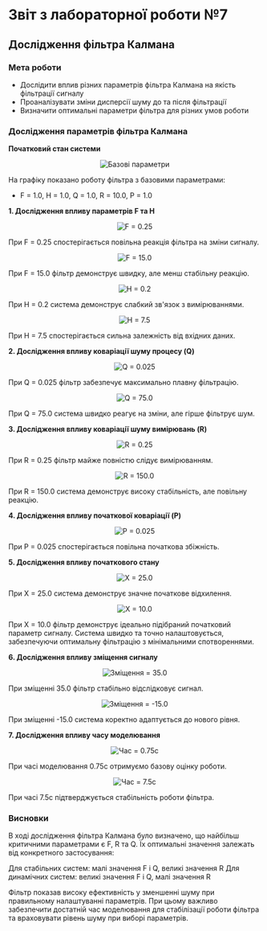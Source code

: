# Звіт з лабораторної роботи №7
## Дослідження фільтра Калмана

### Мета роботи
- Дослідити вплив різних параметрів фільтра Калмана на якість фільтрації сигналу
- Проаналізувати зміни дисперсії шуму до та після фільтрації
- Визначити оптимальні параметри фільтра для різних умов роботи

### Дослідження параметрів фільтра Калмана

**Початковий стан системи**
<p align="center">
<img src="Screenshots/1.jpg" alt="Базові параметри"/>
</p>

На графіку показано роботу фільтра з базовими параметрами:
- F = 1.0, H = 1.0, Q = 1.0, R = 10.0, P = 1.0

**1. Дослідження впливу параметрів F та H**
<p align="center">
<img src="Screenshots/2.jpg" alt="F = 0.25"/>
</p>

При F = 0.25 спостерігається повільна реакція фільтра на зміни сигналу.

<p align="center">
<img src="Screenshots/3.jpg" alt="F = 15.0"/>
</p>

При F = 15.0 фільтр демонструє швидку, але менш стабільну реакцію.

<p align="center">
<img src="Screenshots/4.jpg" alt="H = 0.2"/>
</p>

При H = 0.2 система демонструє слабкий зв'язок з вимірюваннями.

<p align="center">
<img src="Screenshots/5.jpg" alt="H = 7.5"/>
</p>

При H = 7.5 спостерігається сильна залежність від вхідних даних.

**2. Дослідження впливу коваріації шуму процесу (Q)**
<p align="center">
<img src="Screenshots/6.jpg" alt="Q = 0.025"/>
</p>

При Q = 0.025 фільтр забезпечує максимально плавну фільтрацію.

<p align="center">
<img src="Screenshots/7.jpg" alt="Q = 75.0"/>
</p>

При Q = 75.0 система швидко реагує на зміни, але гірше фільтрує шум.

**3. Дослідження впливу коваріації шуму вимірювань (R)**
<p align="center">
<img src="Screenshots/8.jpg" alt="R = 0.25"/>
</p>

При R = 0.25 фільтр майже повністю слідує вимірюванням.

<p align="center">
<img src="Screenshots/9.jpg" alt="R = 150.0"/>
</p>

При R = 150.0 система демонструє високу стабільність, але повільну реакцію.

**4. Дослідження впливу початкової коваріації (P)**
<p align="center">
<img src="Screenshots/10.jpg" alt="P = 0.025"/>
</p>

При P = 0.025 спостерігається повільна початкова збіжність.

**5. Дослідження впливу початкового стану**
<p align="center">
<img src="Screenshots/11.jpg" alt="X = 25.0"/>
</p>

При X = 25.0 система демонструє значне початкове відхилення.

<p align="center">
<img src="Screenshots/12.jpg" alt="X = 10.0"/>
</p>

При X = 10.0 фільтр демонструє ідеально підібраний початковий параметр сигналу. Система швидко та точно налаштовується, забезпечуючи оптимальну фільтрацію з мінімальними спотвореннями.

**6. Дослідження впливу зміщення сигналу**
<p align="center">
<img src="Screenshots/13.jpg" alt="Зміщення = 35.0"/>
</p>

При зміщенні 35.0 фільтр стабільно відслідковує сигнал.

<p align="center">
<img src="Screenshots/14.jpg" alt="Зміщення = -15.0"/>
</p>

При зміщенні -15.0 система коректно адаптується до нового рівня.

**7. Дослідження впливу часу моделювання**
<p align="center">
<img src="Screenshots/15.jpg" alt="Час = 0.75с"/>
</p>

При часі моделювання 0.75с отримуємо базову оцінку роботи.

<p align="center">
<img src="Screenshots/16.jpg" alt="Час = 7.5с"/>
</p>

При часі 7.5с підтверджується стабільність роботи фільтра.

### Висновки

В ході дослідження фільтра Калмана було визначено, що найбільш критичними параметрами є F, R та Q. Їх оптимальні значення залежать від конкретного застосування:

Для стабільних систем: малі значення F і Q, великі значення R
Для динамічних систем: великі значення F і Q, малі значення R

Фільтр показав високу ефективність у зменшенні шуму при правильному налаштуванні параметрів. При цьому важливо забезпечити достатній час моделювання для стабілізації роботи фільтра та враховувати рівень шуму при виборі параметрів.
